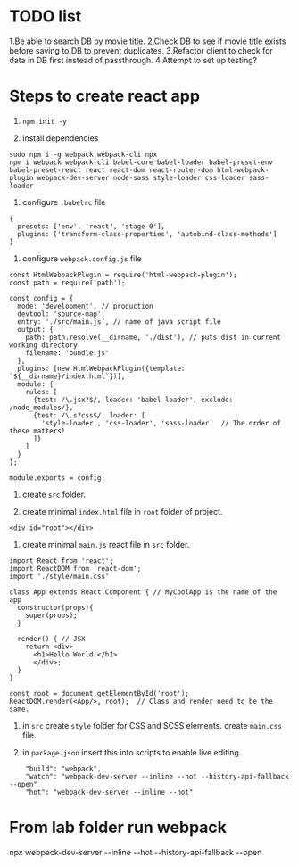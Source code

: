 # TODO list
1.Be able to search DB by movie title.
2.Check DB to see if movie title exists before saving to DB to prevent duplicates.
3.Refactor client to check for data in DB first instead of passthrough.
4.Attempt to set up testing?


# Steps to create react app

1. `npm init -y`

1. install dependencies
```
sudo npm i -g webpack webpack-cli npx
npm i webpack webpack-cli babel-core babel-loader babel-preset-env babel-preset-react react react-dom react-router-dom html-webpack-plugin webpack-dev-server node-sass style-loader css-loader sass-loader
``` 

1. configure `.babelrc` file
```
{
  presets: ['env', 'react', 'stage-0'],
  plugins: ['transform-class-properties', 'autobind-class-methods']
}
```

1. configure `webpack.config.js` file
```
const HtmlWebpackPlugin = require('html-webpack-plugin');
const path = require('path');

const config = {
  mode: 'development', // production
  devtool: 'source-map',
  entry: './src/main.js', // name of java script file
  output: {
    path: path.resolve(__dirname, './dist'), // puts dist in current working directory
    filename: 'bundle.js'
  },
  plugins: [new HtmlWebpackPlugin({template: `${__dirname}/index.html`})],
  module: {
    rules: [
      {test: /\.jsx?$/, loader: 'babel-loader', exclude: /node_modules/},
      {test: /\.s?css$/, loader: [
        'style-loader', 'css-loader', 'sass-loader'  // The order of these matters!
      ]}
    ]
  }
};

module.exports = config;
```

1. create `src` folder.

1. create minimal `index.html` file in `root` folder of project.
```
<div id="root"></div>
```

1. create minimal `main.js` react file in `src` folder.
```
import React from 'react';
import ReactDOM from 'react-dom';
import './style/main.css'

class App extends React.Component { // MyCoolApp is the name of the app
  constructor(props){
    super(props);
  }

  render() { // JSX
    return <div>
      <h1>Hello World!</h1>
      </div>;
  }
}

const root = document.getElementById('root');
ReactDOM.render(<App/>, root);  // Class and render need to be the same.
```

1. in `src` create `style` folder for CSS and SCSS elements.
create `main.css` file.

1. in `package.json` insert this into scripts to enable live editing.
```
    "build": "webpack",
    "watch": "webpack-dev-server --inline --hot --history-api-fallback --open"
    "hot": "webpack-dev-server --inline --hot"
```

# From lab folder run webpack
npx webpack-dev-server --inline --hot --history-api-fallback --open